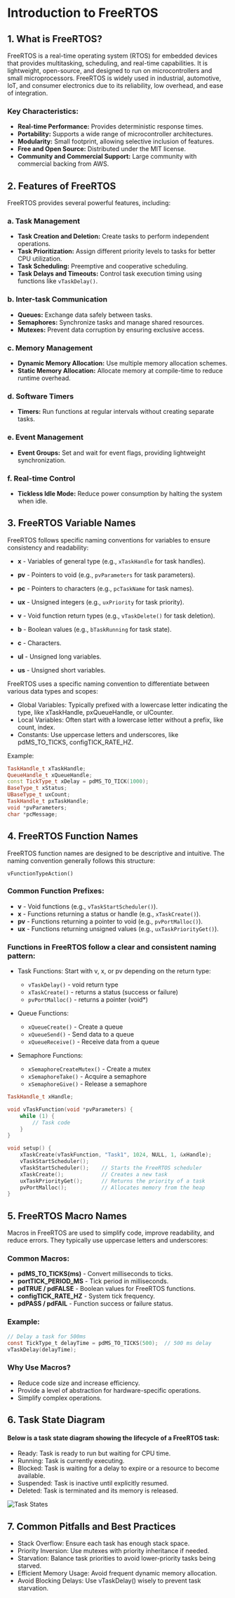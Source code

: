 # Introduction to FreeRTOS

## 1. What is FreeRTOS?

FreeRTOS is a real-time operating system (RTOS) for embedded devices that provides multitasking, scheduling, and real-time capabilities. It is lightweight, open-source, and designed to run on microcontrollers and small microprocessors. FreeRTOS is widely used in industrial, automotive, IoT, and consumer electronics due to its reliability, low overhead, and ease of integration.

### Key Characteristics:

* **Real-time Performance:** Provides deterministic response times.
* **Portability:** Supports a wide range of microcontroller architectures.
* **Modularity:** Small footprint, allowing selective inclusion of features.
* **Free and Open Source:** Distributed under the MIT license.
* **Community and Commercial Support:** Large community with commercial backing from AWS.

## 2. Features of FreeRTOS

FreeRTOS provides several powerful features, including:

### a. Task Management

* **Task Creation and Deletion:** Create tasks to perform independent operations.
* **Task Prioritization:** Assign different priority levels to tasks for better CPU utilization.
* **Task Scheduling:** Preemptive and cooperative scheduling.
* **Task Delays and Timeouts:** Control task execution timing using functions like `vTaskDelay()`.

### b. Inter-task Communication

* **Queues:** Exchange data safely between tasks.
* **Semaphores:** Synchronize tasks and manage shared resources.
* **Mutexes:** Prevent data corruption by ensuring exclusive access.

### c. Memory Management

* **Dynamic Memory Allocation:** Use multiple memory allocation schemes.
* **Static Memory Allocation:** Allocate memory at compile-time to reduce runtime overhead.

### d. Software Timers

* **Timers:** Run functions at regular intervals without creating separate tasks.

### e. Event Management

* **Event Groups:** Set and wait for event flags, providing lightweight synchronization.

### f. Real-time Control

* **Tickless Idle Mode:** Reduce power consumption by halting the system when idle.

## 3. FreeRTOS Variable Names

FreeRTOS follows specific naming conventions for variables to ensure consistency and readability:

* **x** - Variables of general type (e.g., `xTaskHandle` for task handles).
* **pv** - Pointers to void (e.g., `pvParameters` for task parameters).
* **pc** - Pointers to characters (e.g., `pcTaskName` for task names).
* **ux** - Unsigned integers (e.g., `uxPriority` for task priority).
* **v** - Void function return types (e.g., `vTaskDelete()` for task deletion).
* **b** - Boolean values (e.g., `bTaskRunning` for task state).
* **c** - Characters.
* **ul** - Unsigned long variables.

* **us** - Unsigned short variables.

FreeRTOS uses a specific naming convention to differentiate between various data types and scopes:

- Global Variables: Typically prefixed with a lowercase letter indicating the type, like xTaskHandle, pxQueueHandle, or ulCounter.
- Local Variables: Often start with a lowercase letter without a prefix, like count, index.
- Constants: Use uppercase letters and underscores, like pdMS_TO_TICKS, configTICK_RATE_HZ.

Example:

```cpp 
TaskHandle_t xTaskHandle;
QueueHandle_t xQueueHandle;
const TickType_t xDelay = pdMS_TO_TICK(1000);
BaseType_t xStatus;
UBaseType_t uxCount;
TaskHandle_t pxTaskHandle;
void *pvParameters;
char *pcMessage;
```

## 4. FreeRTOS Function Names

FreeRTOS function names are designed to be descriptive and intuitive. The naming convention generally follows this structure:

```
vFunctionTypeAction()
```

### Common Function Prefixes:

* **v** - Void functions (e.g., `vTaskStartScheduler()`).
* **x** - Functions returning a status or handle (e.g., `xTaskCreate()`).
* **pv** - Functions returning a pointer to void (e.g., `pvPortMalloc()`).
* **ux** - Functions returning unsigned values (e.g., `uxTaskPriorityGet()`).

### Functions in FreeRTOS follow a clear and consistent naming pattern:

- Task Functions: Start with v, x, or pv depending on the return type:
    - `vTaskDelay()` - void return type
    - `xTaskCreate()` - returns a status (success or failure)
    - `pvPortMalloc()` - returns a pointer (void*)

- Queue Functions:
    - `xQueueCreate()` - Create a queue
    - `xQueueSend()` - Send data to a queue
    - `xQueueReceive()` - Receive data from a queue

- Semaphore Functions:
    - `xSemaphoreCreateMutex()` - Create a mutex
    - `xSemaphoreTake()` - Acquire a semaphore
    - `xSemaphoreGive()` - Release a semaphore


```cpp
TaskHandle_t xHandle;

void vTaskFunction(void *pvParameters) {
    while (1) {
        // Task code
    }
}

void setup() {
    xTaskCreate(vTaskFunction, "Task1", 1024, NULL, 1, &xHandle);
    vTaskStartScheduler();
    vTaskStartScheduler();    // Starts the FreeRTOS scheduler
    xTaskCreate();            // Creates a new task
    uxTaskPriorityGet();      // Returns the priority of a task
    pvPortMalloc();           // Allocates memory from the heap
}
```
## 5. FreeRTOS Macro Names

Macros in FreeRTOS are used to simplify code, improve readability, and reduce errors. They typically use uppercase letters and underscores:

### Common Macros:

* **pdMS\_TO\_TICKS(ms)** - Convert milliseconds to ticks.
* **portTICK\_PERIOD\_MS** - Tick period in milliseconds.
* **pdTRUE / pdFALSE** - Boolean values for FreeRTOS functions.
* **configTICK\_RATE\_HZ** - System tick frequency.
* **pdPASS / pdFAIL** - Function success or failure status.

### Example:

```c
// Delay a task for 500ms
const TickType_t delayTime = pdMS_TO_TICKS(500);  // 500 ms delay
vTaskDelay(delayTime);
```

### Why Use Macros?

* Reduce code size and increase efficiency.
* Provide a level of abstraction for hardware-specific operations.
* Simplify complex operations.


## 6. Task State Diagram

#### Below is a task state diagram showing the lifecycle of a FreeRTOS task:

- Ready: Task is ready to run but waiting for CPU time.
- Running: Task is currently executing.
- Blocked: Task is waiting for a delay to expire or a resource to become available.
- Suspended: Task is inactive until explicitly resumed.
- Deleted: Task is terminated and its memory is released.

![Task States](./Images/tskstate.gif)


## 7. Common Pitfalls and Best Practices

- Stack Overflow: Ensure each task has enough stack space.
- Priority Inversion: Use mutexes with priority inheritance if needed.
- Starvation: Balance task priorities to avoid lower-priority tasks being starved.
- Efficient Memory Usage: Avoid frequent dynamic memory allocation.
- Avoid Blocking Delays: Use vTaskDelay() wisely to prevent task starvation.